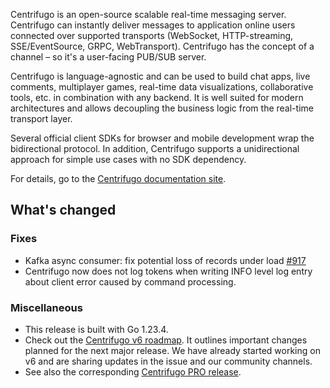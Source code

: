 Centrifugo is an open-source scalable real-time messaging server. Centrifugo can instantly deliver messages to application online users connected over supported transports (WebSocket, HTTP-streaming, SSE/EventSource, GRPC, WebTransport). Centrifugo has the concept of a channel – so it's a user-facing PUB/SUB server.

Centrifugo is language-agnostic and can be used to build chat apps, live comments, multiplayer games, real-time data visualizations, collaborative tools, etc. in combination with any backend. It is well suited for modern architectures and allows decoupling the business logic from the real-time transport layer.

Several official client SDKs for browser and mobile development wrap the bidirectional protocol. In addition, Centrifugo supports a unidirectional approach for simple use cases with no SDK dependency.

For details, go to the [Centrifugo documentation site](https://centrifugal.dev).

## What's changed

### Fixes

* Kafka async consumer: fix potential loss of records under load [#917](https://github.com/centrifugal/centrifugo/pull/917)
* Centrifugo now does not log tokens when writing INFO level log entry about client error caused by command processing.

### Miscellaneous

* This release is built with Go 1.23.4.
* Check out the [Centrifugo v6 roadmap](https://github.com/centrifugal/centrifugo/issues/832). It outlines important changes planned for the next major release. We have already started working on v6 and are sharing updates in the issue and our community channels.
* See also the corresponding [Centrifugo PRO release](https://github.com/centrifugal/centrifugo-pro/releases/tag/v5.4.9).
